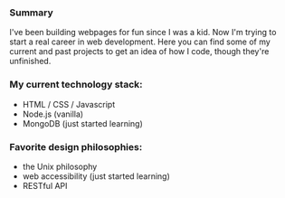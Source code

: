 ### Summary
I've been building webpages for fun since I was a kid. Now I'm trying to start a real career in web development. Here you can find some of my current and past projects to get an idea of how I code, though they're unfinished.

### My current technology stack:
- HTML / CSS / Javascript
- Node.js (vanilla)
- MongoDB (just started learning)

### Favorite design philosophies:
- the Unix philosophy
- web accessibility (just started learning)
- RESTful API
